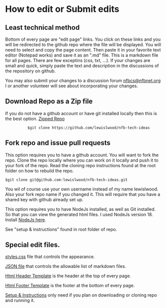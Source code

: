 #  How to edit or Submit edits

## Least technical method

Bottom of every page are "edit page" links. You click on these links and you will be redirected to the github repo where the file will be displayed.  You will need to select and copy the page content. Then paste it in your favorite text editor (Notepad works) and save it as an ".md" file.  This is a markdown file for all pages. There are few exceptins (css, txt, ...). If your changes are small and quick, simply paste the text and description in the discussions of the repository on github. 

You may also  submit your changes to a discussion forum nfbcs@nfbnet.org I or another volunteer will see about incorporating your changes.

## Download Repo as a Zip file

If you do not have a github account or have git installed locally then this is the best option.
[Zipped Repo](https://github.com/lewislwood/nfb-tech-ideas/zipball/main)


              $git clone https://github.com/lewislwood/nfb-tech-ideas
    

##  Fork repo and issue pull requests

This option requires you to have a github account. You will want to fork the repo. Clone the repo locally where you can work on it locally and push it to your fork of the repo. Read the cloning repo instructions found at the root folder on how to rebuild the repo.

    $git clone git@github.com:lewislwood/nfb-tech-ideas.git

You wil of course use your own username instead of my name lewislwood.  Also your fork repo name if you changed it. This will require that you have a shared key with github already set up.

This  option requires you to have NodeJs installed, as well as Git installed. So that you can view the generated html files. I used NodeJs version 18.
Install [NodeJs here](https://nodejs.dev/en/download/).

See "setup & instructions" found in root folder of repo.

## Special edit files.

[styles.css](https://raw.github.com/lewislwood/nfb-tech-ideas/main/docs/styles.css) file that controls the appearance.

[JSON file](https://raw.github.com/lewislwood/nfb-tech-ideas/main/src/md.files.json) that controls the allowable list of markdown files.

[Html Header Template](https://raw.github.com/lewislwood/nfb-tech-ideas/main/src/parts/header.html) is the header at the top of every page.

[Html Footer Template](https://raw.github.com/lewislwood/nfb-tech-ideas/main/src/parts/footer.html) is the footer at the bottom of every page.

[Setup & Instructions](https://raw.github.com/lewislwood/nfb-tech-ideas/main/setup-instructions.txt) only need if you plan on downloading or cloning repo and running it.
